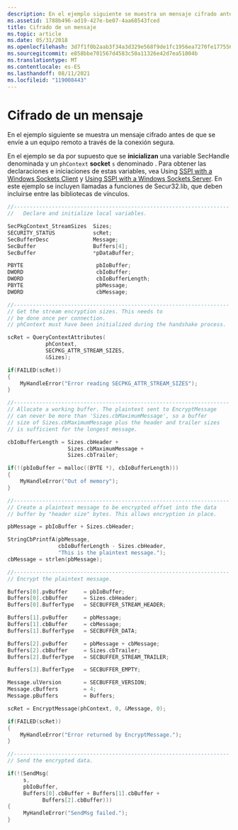 ```yaml
---
description: En el ejemplo siguiente se muestra un mensaje cifrado antes de que se envíe a un equipo remoto a través de la conexión segura.
ms.assetid: 1788b496-ad19-427e-be07-4aa68543fced
title: Cifrado de un mensaje
ms.topic: article
ms.date: 05/31/2018
ms.openlocfilehash: 3d7f1f0b2aab3f34a3d329e568f9de1fc1956ea7270fe177556363024d32107c
ms.sourcegitcommit: e858bbe701567d4583c50a11326e42d7ea51804b
ms.translationtype: MT
ms.contentlocale: es-ES
ms.lasthandoff: 08/11/2021
ms.locfileid: "119008443"
---
```

# <a name="encrypting-a-message"></a>Cifrado de un mensaje

En el ejemplo siguiente se muestra un mensaje cifrado antes de que se envíe a un equipo remoto a través de la conexión segura.

En el ejemplo se da por supuesto que se **inicializan** una variable SecHandle denominada y un `phContext` **socket** `s` denominado . Para obtener las declaraciones e iniciaciones de estas variables, vea Using [SSPI with a Windows Sockets Client](using-sspi-with-a-windows-sockets-client.md) y [Using SSPI with a Windows Sockets Server](using-sspi-with-a-windows-sockets-server.md). En este ejemplo se incluyen llamadas a funciones de Secur32.lib, que deben incluirse entre las bibliotecas de vínculos.


```C++
//--------------------------------------------------------------------
//   Declare and initialize local variables.

SecPkgContext_StreamSizes  Sizes;
SECURITY_STATUS            scRet;
SecBufferDesc              Message;
SecBuffer                  Buffers[4];
SecBuffer                  *pDataBuffer;

PBYTE                       pbIoBuffer;
DWORD                       cbIoBuffer;
DWORD                       cbIoBufferLength;
PBYTE                       pbMessage;
DWORD                       cbMessage;

//--------------------------------------------------------------------
// Get the stream encryption sizes. This needs to 
// be done once per connection. 
// phContext must have been initialized during the handshake process.

scRet = QueryContextAttributes(
            phContext,
            SECPKG_ATTR_STREAM_SIZES,
            &Sizes);

if(FAILED(scRet))
{
    MyHandleError("Error reading SECPKG_ATTR_STREAM_SIZES");
}

//--------------------------------------------------------------------
// Allocate a working buffer. The plaintext sent to EncryptMessage
// can never be more than 'Sizes.cbMaximumMessage', so a buffer 
// size of Sizes.cbMaximumMessage plus the header and trailer sizes 
// is sufficient for the longest message.

cbIoBufferLength = Sizes.cbHeader + 
                   Sizes.cbMaximumMessage +
                   Sizes.cbTrailer;

if(!(pbIoBuffer = malloc((BYTE *), cbIoBufferLength)))
{
    MyHandleError("Out of memory");
}

//--------------------------------------------------------------------
// Create a plaintext message to be encrypted offset into the data 
// buffer by "header size" bytes. This allows encryption in place.

pbMessage = pbIoBuffer + Sizes.cbHeader;

StringCbPrintfA(pbMessage,
                cbIoBufferLength - Sizes.cbHeader,
                "This is the plaintext message.");
cbMessage = strlen(pbMessage);

//--------------------------------------------------------------------
// Encrypt the plaintext message.

Buffers[0].pvBuffer     = pbIoBuffer;
Buffers[0].cbBuffer     = Sizes.cbHeader;
Buffers[0].BufferType   = SECBUFFER_STREAM_HEADER;

Buffers[1].pvBuffer     = pbMessage;
Buffers[1].cbBuffer     = cbMessage;
Buffers[1].BufferType   = SECBUFFER_DATA;

Buffers[2].pvBuffer     = pbMessage + cbMessage;
Buffers[2].cbBuffer     = Sizes.cbTrailer;
Buffers[2].BufferType   = SECBUFFER_STREAM_TRAILER;

Buffers[3].BufferType   = SECBUFFER_EMPTY;

Message.ulVersion       = SECBUFFER_VERSION;
Message.cBuffers        = 4;
Message.pBuffers        = Buffers;

scRet = EncryptMessage(phContext, 0, &Message, 0);

if(FAILED(scRet))
{
    MyHandleError("Error returned by EncryptMessage.");
}

//--------------------------------------------------------------------
// Send the encrypted data.

if(!(SendMsg(
     s,
     pbIoBuffer,
     Buffers[0].cbBuffer + Buffers[1].cbBuffer + 
           Buffers[2].cbBuffer)))
{
     MyHandleError("SendMsg failed.");
}
```



 

 



